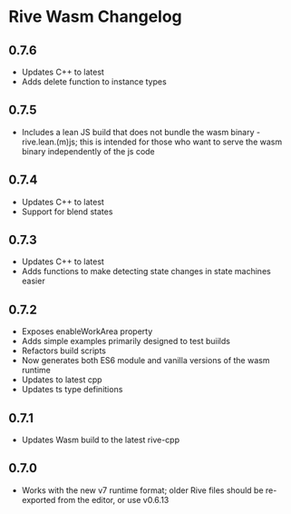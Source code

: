 # Rive Wasm Changelog

## 0.7.6
- Updates C++ to latest
- Adds delete function to instance types

## 0.7.5
- Includes a lean JS build that does not bundle the wasm binary - rive.lean.(m)js; this is intended for those who want to serve the wasm binary independently of the js code

## 0.7.4
- Updates C++ to latest
- Support for blend states

## 0.7.3
- Updates C++ to latest
- Adds functions to make detecting state changes in state machines easier

## 0.7.2
- Exposes enableWorkArea property
- Adds simple examples primarily designed to test buiilds
- Refactors build scripts
- Now generates both ES6 module and vanilla versions of the wasm runtime
- Updates to latest cpp
- Updates ts type definitions

## 0.7.1
- Updates Wasm build to the latest rive-cpp

## 0.7.0
- Works with the new v7 runtime format; older Rive files should be re-exported from the editor, or use v0.6.13